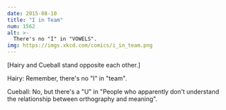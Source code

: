 ```yaml
---
date: 2015-08-10
title: "I in Team"
num: 1562
alt: >-
  There's no "I" in "VOWELS".
img: https://imgs.xkcd.com/comics/i_in_team.png
---
```

[Hairy and Cueball stand opposite each other.]

Hairy: Remember, there's no "I" in "team".

Cueball: No, but there's a "U" in "People who apparently don't understand the relationship between orthography and meaning".